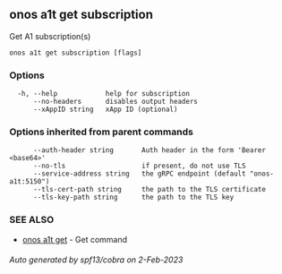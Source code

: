 <!--
SPDX-FileCopyrightText: 2019-present Open Networking Foundation <info@opennetworking.org>

SPDX-License-Identifier: Apache-2.0
-->

## onos a1t get subscription

Get A1 subscription(s)

```
onos a1t get subscription [flags]
```

### Options

```
  -h, --help            help for subscription
      --no-headers      disables output headers
      --xAppID string   xApp ID (optional)
```

### Options inherited from parent commands

```
      --auth-header string       Auth header in the form 'Bearer <base64>'
      --no-tls                   if present, do not use TLS
      --service-address string   the gRPC endpoint (default "onos-a1t:5150")
      --tls-cert-path string     the path to the TLS certificate
      --tls-key-path string      the path to the TLS key
```

### SEE ALSO

* [onos a1t get](onos_a1t_get.md)	 - Get command

###### Auto generated by spf13/cobra on 2-Feb-2023
